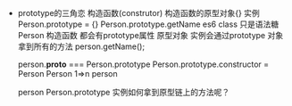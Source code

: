 - prototype的三角恋
    构造函数(construtor) 构造函数的原型对象{} 实例
    Person.prototype = {}
    Person.prototype.getName
    es6 class 只是语法糖
    Person 构造函数 都会有prototype属性 原型对象
    实例会通过prototype 对象拿到所有的方法
    person.getName();

    person.__proto__ === Person.prototype
    Person.prototype.constructor = Person
    Person 1=>n person

    person   Person.prototype
    实例如何拿到原型链上的方法呢？
    